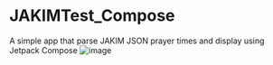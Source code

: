 # JAKIMTest_Compose
A simple app that parse JAKIM JSON prayer times and display using Jetpack Compose 
![image](https://user-images.githubusercontent.com/62431177/159219783-2f4d8661-7e84-40bb-94f9-c7efd878f463.png)
